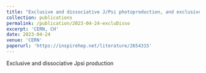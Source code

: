 ```yaml
---
title: "Exclusive and dissociative J/Psi photoproduction, and exclusive dimuon production, in p-Pb collisions at 8.16 TeV "
collection: publications
permalink: /publication/2023-04-24-excluDisso
excerpt: 'CERN, CH'
date: 2023-04-24
venue: 'CERN'
paperurl: 'https://inspirehep.net/literature/2654315'
---
```

Exclusive and dissociative Jpsi production

<!-- <br/><img src='/images/book.jpeg'> -->
